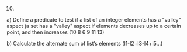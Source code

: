 10.
a) Define a predicate to test if a list of an integer elements has a "valley" aspect (a set has a "valley" aspect if elements decreases up to a certain point, and then increases (10 8 6 9 11 13)

b) Calculate the alternate sum of list’s elements (l1-l2+l3-l4+l5...)
